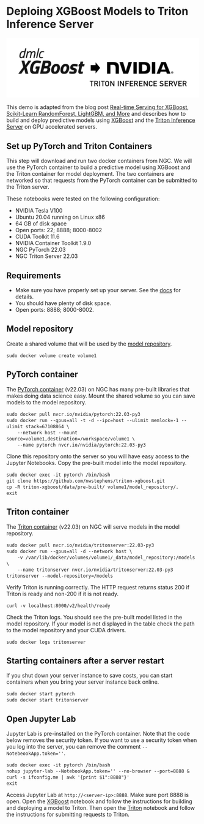 # Deploing XGBoost Models to Triton Inference Server

![](logos.png)

This demo is adapted from the blog post [Real-time Serving for XGBoost, Scikit-Learn RandomForest, LightGBM, and More](https://developer.nvidia.com/blog/real-time-serving-for-xgboost-scikit-learn-randomforest-lightgbm-and-more/) and describes how to build and deploy predictive models using [XGBoost](https://www.nvidia.com/en-us/glossary/data-science/xgboost/) and the [Triton Inference Server](https://developer.nvidia.com/nvidia-triton-inference-server) on GPU accelerated servers. 

## Set up PyTorch and Triton Containers

This step will download and run two docker containers from NGC. We will use the PyTorch container to build a predictive model using XGBoost and the Triton container for model deployment. The two containers are networked so that requests from the PyTorch container can be submitted to the Triton server.

These notebooks were tested on the following configuration:

* NVIDIA Tesla V100
* Ubuntu 20.04 running on Linux x86
* 64 GB of disk space
* Open ports: 22; 8888; 8000-8002
* CUDA Toolkit 11.6
* NVIDIA Container Toolkit 1.9.0
* NGC PyTorch 22.03
* NGC Triton Server 22.03

## Requirements

* Make sure you have properly set up your server. See the [docs](docs/README.md) for details.
* You should have plenty of disk space.
* Open ports: 8888; 8000-8002.

## Model repository

Create a shared volume that will be used by the [model repository](https://github.com/triton-inference-server/server/blob/main/docs/model_repository.md).

```
sudo docker volume create volume1
```

## PyTorch container

The [PyTorch container](https://catalog.ngc.nvidia.com/orgs/nvidia/containers/pytorch) (v22.03) on NGC has many pre-built libraries that makes doing data science easy. Mount the shared volume so you can save models to the model repository.

```
sudo docker pull nvcr.io/nvidia/pytorch:22.03-py3
sudo docker run --gpus=all -t -d --ipc=host --ulimit memlock=-1 --ulimit stack=67108864 \
    --network host --mount source=volume1,destination=/workspace/volume1 \
    --name pytorch nvcr.io/nvidia/pytorch:22.03-py3
```

Clone this repository onto the server so you will have easy access to the Jupyter Notebooks. Copy the pre-built model into the model repository.

```
sudo docker exec -it pytorch /bin/bash
git clone https://github.com/nwstephens/triton-xgboost.git
cp -R triton-xgboost/data/pre-built/ volume1/model_repository/.
exit

```

## Triton container

The [Triton container](https://catalog.ngc.nvidia.com/orgs/nvidia/containers/tritonserver) (v22.03) on NGC will serve models in the model repository.

```
sudo docker pull nvcr.io/nvidia/tritonserver:22.03-py3
sudo docker run --gpus=all -d --network host \
    -v /var/lib/docker/volumes/volume1/_data/model_repository:/models \
    --name tritonserver nvcr.io/nvidia/tritonserver:22.03-py3 tritonserver --model-repository=/models
```

Verify Triton is running correctly. The HTTP request returns status 200 if Triton is ready and non-200 if it is not ready. 

```
curl -v localhost:8000/v2/health/ready
```

Check the Triton logs. You should see the pre-built model listed in the model repository. If your model is not displayed in the table check the path to the model repository and your CUDA drivers.

```
sudo docker logs tritonserver
```

## Starting containers after a server restart

If you shut down your server instance to save costs, you can start containers when you bring your server instance back online.

```
sudo docker start pytorch
sudo docker start tritonserver
```

## Open Jupyter Lab

Jupyter Lab is pre-installed on the PyTorch container. Note that the code below removes the security token. If you want to use a security token when you log into the server, you can remove the comment `--NotebeookApp.token=''`.

```
sudo docker exec -it pytorch /bin/bash
nohup jupyter-lab --NotebookApp.token='' --no-browser --port=8888 &
curl -s ifconfig.me | awk '{print $1":8888"}'
exit

```

Access Jupyter Lab at `http://<server-ip>:8888`. Make sure port 8888 is open. Open the [XGBoost](1-xgboost-model.ipynb) notebook and follow the instructions for building and deploying a model to Triton. Then open the [Triton](2-triton-deploy.ipynb) notebook and follow the instructions for submitting requests to Triton.
